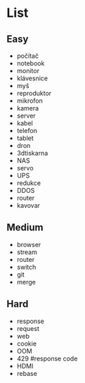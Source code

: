 # List

## Easy

- počítač
- notebook
- monitor
- klávesnice
- myš
- reproduktor
- mikrofon
- kamera
- server
- kabel
- telefon
- tablet
- dron
- 3dtiskarna
- NAS
- servo
- UPS
- redukce
- DDOS
- router
- kavovar

## Medium

- browser
- stream
- router
- switch
- git
- merge

## Hard

- response
- request
- web
- cookie
- OOM
- 429 #response code
- HDMI
- rebase
